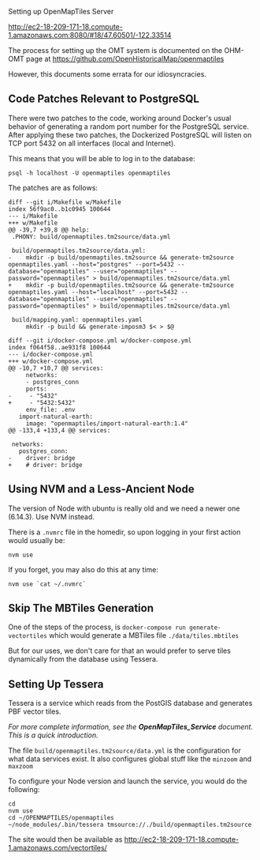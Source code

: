 Setting up OpenMapTiles Server

http://ec2-18-209-171-18.compute-1.amazonaws.com:8080/#18/47.60501/-122.33514

The process for setting up the OMT system is documented on the OHM-OMT page at https://github.com/OpenHistoricalMap/openmaptiles

However, this documents some errata for our idiosyncracies.


## Code Patches Relevant to PostgreSQL

There were two patches to the code, working around Docker's usual behavior of generating a random port number for the PostgreSQL service. After applying these two patches, the Dockerized PostgreSQL will listen on TCP port 5432 on all interfaces (local and Internet).

This means that you will be able to log in to the database:
```
psql -h localhost -U openmaptiles openmaptiles
```

The patches are as follows:

```
diff --git i/Makefile w/Makefile
index 56f9ac0..b1c0945 100644
--- i/Makefile
+++ w/Makefile
@@ -39,7 +39,8 @@ help:
 .PHONY: build/openmaptiles.tm2source/data.yml
 
 build/openmaptiles.tm2source/data.yml:
-    mkdir -p build/openmaptiles.tm2source && generate-tm2source openmaptiles.yaml --host="postgres" --port=5432 --database="openmaptiles" --user="openmaptiles" --password="openmaptiles" > build/openmaptiles.tm2source/data.yml
+    mkdir -p build/openmaptiles.tm2source && generate-tm2source openmaptiles.yaml --host="localhost" --port=5432 --database="openmaptiles" --user="openmaptiles" --password="openmaptiles" > build/openmaptiles.tm2source/data.yml
 
 build/mapping.yaml: openmaptiles.yaml
     mkdir -p build && generate-imposm3 $< > $@
```

```
diff --git i/docker-compose.yml w/docker-compose.yml
index f064f58..ae931f8 100644
--- i/docker-compose.yml
+++ w/docker-compose.yml
@@ -10,7 +10,7 @@ services:
     networks:
     - postgres_conn
     ports:
-     - "5432"
+     - "5432:5432"
     env_file: .env
   import-natural-earth:
     image: "openmaptiles/import-natural-earth:1.4"
@@ -133,4 +133,4 @@ services:
 
 networks:
   postgres_conn:
-    driver: bridge
+    # driver: bridge
```



## Using NVM and a Less-Ancient Node

The version of Node with ubuntu is really old and we need a newer one (6.14.3). Use NVM instead.

There is a `.nvmrc` file in the homedir, so upon logging in your first action would usually be:
```
nvm use
```

If you forget, you may also do this at any time:
```
nvm use `cat ~/.nvmrc`
```



## Skip The MBTiles Generation

One of the steps of the process, is `docker-compose run generate-vectortiles` which would generate a MBTiles file `./data/tiles.mbtiles`


But for our uses, we don't care for that an would prefer to serve tiles dynamically from the database using Tessera.


## Setting Up Tessera

Tessera is a service which reads from the PostGIS database and generates PBF vector tiles.

*For more complete information, see the **OpenMapTiles_Service** document. This is a quick introduction.*

The file `build/openmaptiles.tm2source/data.yml` is the configuration for what data services exist. It also configures global stuff like the `minzoom` and `maxzoom`

To configure your Node version and launch the service, you would do the following:
```
cd
nvm use
cd ~/OPENMAPTILES/openmaptiles
~/node_modules/.bin/tessera tmsource://./build/openmaptiles.tm2source
```

The site would then be available as http://ec2-18-209-171-18.compute-1.amazonaws.com/vectortiles/
